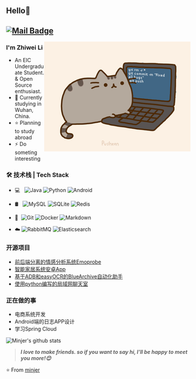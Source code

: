 ## Hello👋
[![Mail Badge](https://img.shields.io/badge/-minjer3622@gmail.com-c14438?style=flat&logo=Gmail&logoColor=white&link=mailto:minjer3622@gmail.com)](mailto:minjer3622@gmail.com)
---
<img align="right" alt="GIF" src="Pic/pusheencode.gif" />

### I'm Zhiwei Li

- An EIC Undergraduate Student. & Open Source enthusiast.
- 🌱 Currently studying in Wuhan, China.
- ⭐ Planning to study abroad
- ⚡ Do someting interesting

### 🛠 技术栈 | Tech Stack

- 💻 &#160; ![Java](https://img.shields.io/badge/-Java-333333?style=flat&logo=Java)
![Python](https://img.shields.io/badge/-Python-333333?style=flat&logo=Python&logoColor=FCC624)
![
Android](https://img.shields.io/badge/-Android-333333?style=flat&logo=Android)

- 🛢 &#160; ![MySQL](https://img.shields.io/badge/-MySQL-333333?style=flat&logo=mysql&logoColor=FFFFFF)
![SQLite](https://img.shields.io/badge/-SQLite-333333?style=flat&logo=sqlite)
![Redis](https://img.shields.io/badge/-Redis-333333?style=flat&logo=Redis)

- 🔧 &#160;![Git](https://img.shields.io/badge/-Git-333333?style=flat&logo=git)
![Docker](https://img.shields.io/badge/-Docker-333333?style=flat&logo=Docker)
![Markdown](https://img.shields.io/badge/-Markdown-333333?style=flat&logo=markdown)

- :cloud: ![RabbitMQ](https://img.shields.io/badge/-RabbitMQ-333333?style=flat&logo=RabbitMQ)
  ![Elasticsearch](https://img.shields.io/badge/-Elasticsearch-333333?style=flat&logo=Elasticsearch)

### 开源项目
- [前后端分离的情感分析系统Emoprobe](https://github.com/pxxxl/Emoprobe)
- [智能家居系统安卓App](https://github.com/mj3622/SmartHomeApp)
- [基于ADB和easyOCR的BlueArchive自动化助手](https://github.com/mj3622/AutoArchive)
- [使用python编写的局域网聊天室](https://github.com/mj3622/MomoTalk)



### 正在做的事
- 电商系统开发
- Android端的日志APP设计
- 学习Spring Cloud

![Minjer's github stats](https://github-readme-stats.vercel.app/api/?username=mj3622&show_icons=true&title_color=fff&icon_color=79ff97&text_color=9f9f9f&bg_color=151515)

> ***I love to make friends. so if you want to say hi, I'll be happy to meet you more!😊***

⭐️ From [minjer](https://github.com/mj3622)
